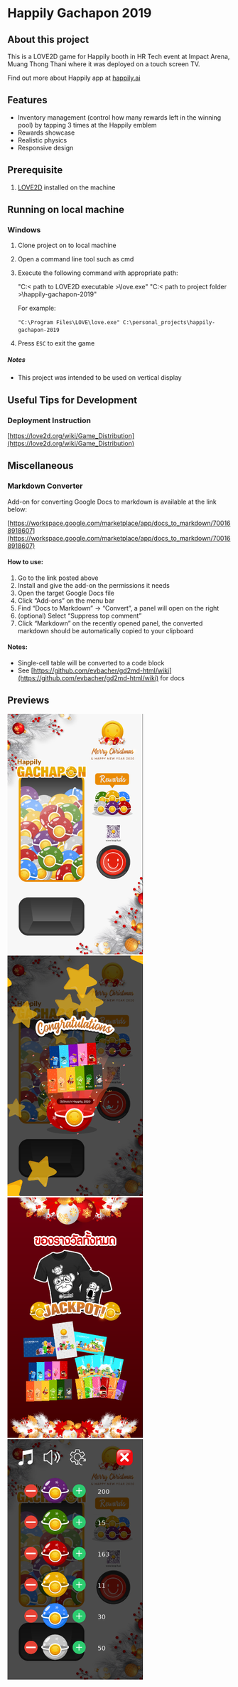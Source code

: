 <!-----
NEW: Check the "Suppress top comment" option to remove this info from the output.

Conversion time: 0.539 seconds.


Using this Markdown file:

1. Paste this output into your source file.
2. See the notes and action items below regarding this conversion run.
3. Check the rendered output (headings, lists, code blocks, tables) for proper
   formatting and use a linkchecker before you publish this page.

Conversion notes:

* Docs to Markdown version 1.0β31
* Mon Sep 27 2021 20:27:52 GMT-0700 (PDT)
* Source doc: Happily Gachapon 2019 README
----->



# Happily Gachapon 2019


## About this project

This is a LOVE2D game for Happily booth in HR Tech event at Impact Arena, Muang Thong Thani where it was deployed on a touch screen TV.

Find out more about Happily app at [happily.ai](https://www.happily.ai/)


## Features



* Inventory management (control how many rewards left in the winning pool) by tapping 3 times at the Happily emblem
* Rewards showcase
* Realistic physics
* Responsive design


## Prerequisite



1. [LOVE2D](https://love2d.org/) installed on the machine


## Running on local machine


### Windows



1. Clone project on to local machine
2. Open a command line tool such as cmd
3. Execute the following command with appropriate path:

    "C:< path to LOVE2D executable >\love.exe" "C:< path to project folder >\happily-gachapon-2019"


    For example:


    `"C:\Program Files\LOVE\love.exe" C:\personal_projects\happily-gachapon-2019`

4. Press `ESC` to exit the game


##### Notes



* This project was intended to be used on vertical display


## Useful Tips for Development


### Deployment Instruction

[https://love2d.org/wiki/Game_Distribution](https://love2d.org/wiki/Game_Distribution)


## Miscellaneous


### Markdown Converter

Add-on for converting Google Docs to markdown is available at the link below:

[https://workspace.google.com/marketplace/app/docs_to_markdown/700168918607](https://workspace.google.com/marketplace/app/docs_to_markdown/700168918607)


#### How to use:



1. Go to the link posted above
2. Install and give the add-on the permissions it needs
3. Open the target Google Docs file
4. Click “Add-ons” on the menu bar
5. Find “Docs to Markdown” -> “Convert”, a panel will open on the right
6. (optional) Select “Suppress top comment”
7. Click “Markdown” on the recently opened panel, the converted markdown should be automatically copied to your clipboard


#### Notes:



* Single-cell table will be converted to a code block
* See [https://github.com/evbacher/gd2md-html/wiki](https://github.com/evbacher/gd2md-html/wiki) for docs


## Previews
<p>
<img src="https://github.com/ittigorn-tra/happily-gachapon-2019/blob/master/resources/preview_images/preview1.png" width="305px" height="540px">
<img src="https://github.com/ittigorn-tra/happily-gachapon-2019/blob/master/resources/preview_images/preview2.png" width="305px" height="540px">
<img src="https://github.com/ittigorn-tra/happily-gachapon-2019/blob/master/resources/preview_images/preview3.png" width="305px" height="540px">
<img src="https://github.com/ittigorn-tra/happily-gachapon-2019/blob/master/resources/preview_images/preview4.png" width="305px" height="540px">
</p>